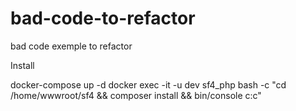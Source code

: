# bad-code-to-refactor
bad code exemple to refactor

Install 

docker-compose up -d
docker exec -it -u dev sf4_php bash -c "cd /home/wwwroot/sf4 && composer install && bin/console c:c"
